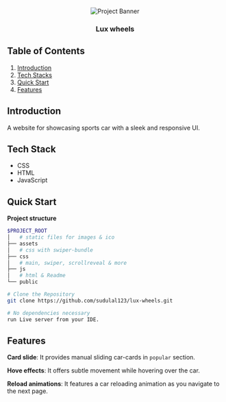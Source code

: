 <div align="center">
  <br />
    <a>
      <img src="https://github.com/sudulal123/lux-wheels/assets/86375908/76f4fb38-e359-442e-8d1d-5ba29d5cd3b6" alt="Project Banner">
    </a>
  <br />
  <h3 align="center">Lux wheels</h3>
</div>

## <a name="table">Table of Contents</a>

1. [Introduction](#introduction)
2. [Tech Stacks](#tech-stacks)
3. [Quick Start](#quick-start)
4. [Features](#features)


## <a name="introduction"> Introduction </a>

A website for showcasing sports car with a sleek and responsive UI.


## <a name="tech-stacks"> Tech Stack </a>

- CSS
- HTML
- JavaScript


## <a name="quick-start"> Quick Start </a>

**Project structure**

```bash
$PROJECT_ROOT
│   # static files for images & ico
├── assets
│   # css with swiper-bundle
├── css
│   # main, swiper, scrollreveal & more
├── js
│   # html & Readme
└── public
```

```bash
# Clone the Repository
git clone https://github.com/sudulal123/lux-wheels.git

# No dependencies necessary
run Live server from your IDE.
```


## <a name="features"> Features </a>

**Card slide**: It provides manual sliding car-cards in `popular` section.

**Hove effects**: It offers subtle movement while hovering over the car.

**Reload animations**: It features a car reloading animation as you navigate to the next page.

<!-- 
5. [To-do](#to-do)
## <a name="to-do"> To-do </a>
- [ ] Page reload
- [ ] Nav item reposition
- [ ] Extend the car collections
- [ ] Use Car API instead of hard-coded cars
-->
